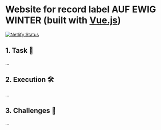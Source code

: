 # Website for record label AUF EWIG WINTER (built with [Vue.js](https://vuejs.org/))

[![Netlify Status](https://api.netlify.com/api/v1/badges/3f5d21c3-79c7-4e9a-811a-90697d135c9b/deploy-status)](https://app.netlify.com/sites/aufewigwinter/deploys)

## 1. Task 📌

...

## 2. Execution 🛠

...

## 3. Challenges 🙇

...
